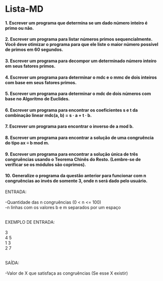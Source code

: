 # Lista-MD


#### 1. Escrever um programa que determina se um dado número inteiro é primo ou não.



#### 2. Escrever um programa para listar números primos sequencialmente. Você deve otimizar o programa para que ele liste o maior número possível de primos em 60 segundos.


#### 3. Escrever um programa para decompor um determinado número inteiro em seus fatores primos.


#### 4. Escrever um programa para determinar o mdc e o mmc de dois inteiros com base em seus fatores primos.

#### 5. Escrever um programa para determinar o mdc de dois números com base no Algoritmo de Euclides.

#### 6. Escrever um programa para encontrar os coeficientes s e t da combinação linear mdc(a, b) = s · a + t · b.


#### 7. Escrever um programa para encontrar o inverso de a mod b.

#### 8. Escrever um programa para encontrar a solução de uma congruência do tipo ax ≡ b mod m.


#### 9. Escrever um programa para encontrar a solução única de três congruências usando o Teorema Chinês do Resto. (Lembre-se de verificar se os módulos são coprimos).


#### 10. Generalize o programa da questão anterior para funcionar com n congruências ao invés de somente 3, onde n será dado pelo usuário.

ENTRADA: <br><br>
-Quantidade das n congruências (0 < n <= 100) <br>
-n linhas com os valores b e m separados por um espaço <br><br>

EXEMPLO DE ENTRADA: <br><br>
3 <br>
4 5 <br>
1 3 <br>
2 7 <br> <br>

SAÍDA: <br><br>
-Valor de X que satisfaça as congruências (Se esse X existir)